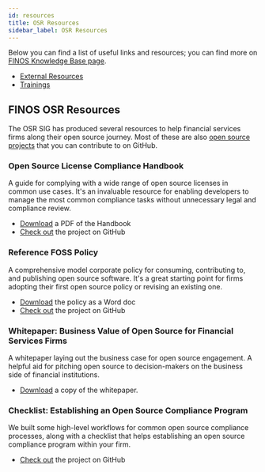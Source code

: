 ```yaml
---
id: resources
title: OSR Resources
sidebar_label: OSR Resources
---
```


Below you can find a list of useful links and resources; you can find more on [FINOS Knowledge Base page](https://www.finos.org/knowledge-base).

- [External Resources](external-resources)
- [Trainings](trainings)

## FINOS OSR Resources

The OSR SIG has produced several resources to help financial services firms along their open source journey. Most of these are also [open source projects](docs/projects) that you can contribute to on GitHub.

### Open Source License Compliance Handbook

A guide for complying with a wide range of open source licenses in common use cases. It's an invaluable resource for enabling developers to manage the most common compliance tasks without unnecessary legal and compliance review.

- [Download](https://github.com/finos/OSLC-handbook/blob/master/output/pdf/OSLC-handbook.pdf) a PDF of the Handbook
- [Check out](https://github.com/finos/OSLC-handbook) the project on GitHub

### Reference FOSS Policy

A comprehensive model corporate policy for consuming, contributing to, and publishing open source software. It's a great starting point for firms adopting their first open source policy or revising an existing one.

- [Download](https://github.com/finos/reference-foss-policy/blob/master/bin/docx/FINOS%20Reference%20FOSS%20Policy%20v0.2.3.docx?raw=true) the policy as a Word doc
- [Check out](https://github.com/finos/reference-foss-policy) the project on GitHub

### Whitepaper: Business Value of Open Source for Financial Services Firms

A whitepaper laying out the business case for open source engagement. A helpful aid for pitching open source to decision-makers on the business side of financial institutions.

- [Download](https://www.finos.org/business-value-of-open-source-for-financial-services-firms-download-page?hsLang=en-us) a copy of the whitepaper.

### Checklist: Establishing an Open Source Compliance Program

We built some high-level workflows for common open source compliance processes, along with a checklist that helps establishing an open source compliance program within your firm.

- [Check out](https://github.com/finos/osr-checklists) the project on GitHub
